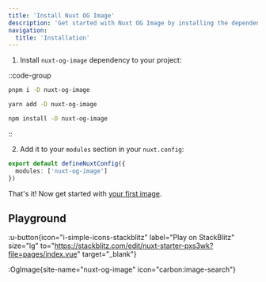 ```yaml
---
title: 'Install Nuxt OG Image'
description: 'Get started with Nuxt OG Image by installing the dependency to your project.'
navigation:
  title: 'Installation'
---
```


1. Install `nuxt-og-image` dependency to your project:

::code-group

```sh [pnpm]
pnpm i -D nuxt-og-image
```

```bash [yarn]
yarn add -D nuxt-og-image
```

```bash [npm]
npm install -D nuxt-og-image
```

::

2. Add it to your `modules` section in your `nuxt.config`:

```ts [nuxt.config]
export default defineNuxtConfig({
  modules: ['nuxt-og-image']
})
```

That's it! Now get started with [your first image](/og-image/getting-started/your-first-image).


## Playground

:u-button{icon="i-simple-icons-stackblitz" label="Play on StackBlitz" size="lg" to="https://stackblitz.com/edit/nuxt-starter-pxs3wk?file=pages/index.vue" target="_blank"}


:OgImage{site-name="nuxt-og-image" icon="carbon:image-search"}
